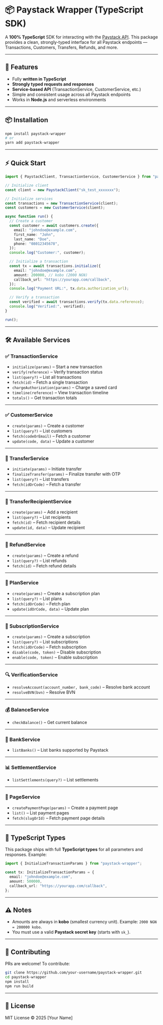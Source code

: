 # 📦 Paystack Wrapper (TypeScript SDK)

A **100% TypeScript** SDK for interacting with the [Paystack API](https://paystack.com/docs/).
This package provides a clean, strongly-typed interface for all Paystack endpoints — Transactions, Customers, Transfers, Refunds, and more.

---

## 🚀 Features

* Fully **written in TypeScript**
* **Strongly typed requests and responses**
* **Service-based API** (TransactionService, CustomerService, etc.)
* Simple and consistent usage across all Paystack endpoints
* Works in **Node.js** and serverless environments

---

## 📦 Installation

```bash
npm install paystack-wrapper
# or
yarn add paystack-wrapper
```

---

## ⚡ Quick Start

```ts
import { PaystackClient, TransactionService, CustomerService } from "paystack-wrapper";

// Initialize client
const client = new PaystackClient("sk_test_xxxxxxx");

// Initialize services
const transactions = new TransactionService(client);
const customers = new CustomerService(client);

async function run() {
  // Create a customer
  const customer = await customers.create({
    email: "johndoe@example.com",
    first_name: "John",
    last_name: "Doe",
    phone: "08012345678",
  });
  console.log("Customer:", customer);

  // Initialize a transaction
  const tx = await transactions.initialize({
    email: "johndoe@example.com",
    amount: 200000, // kobo (2000 NGN)
    callback_url: "https://yourapp.com/callback",
  });
  console.log("Payment URL:", tx.data.authorization_url);

  // Verify a transaction
  const verified = await transactions.verify(tx.data.reference);
  console.log("Verified:", verified);
}

run();
```

---

## 🛠️ Available Services

### ✅ TransactionService

* `initialize(params)` – Start a new transaction
* `verify(reference)` – Verify transaction status
* `list(query?)` – List all transactions
* `fetch(id)` – Fetch a single transaction
* `chargeAuthorization(params)` – Charge a saved card
* `timeline(reference)` – View transaction timeline
* `totals()` – Get transaction totals

---

### ✅ CustomerService

* `create(params)` – Create a customer
* `list(query?)` – List customers
* `fetch(codeOrEmail)` – Fetch a customer
* `update(code, data)` – Update a customer

---

### 🏦 TransferService

* `initiate(params)` – Initiate transfer
* `finalizeTransfer(params)` – Finalize transfer with OTP
* `list(query?)` – List transfers
* `fetch(idOrCode)` – Fetch a transfer

---

### 🧾 TransferRecipientService

* `create(params)` – Add a recipient
* `list(query?)` – List recipients
* `fetch(id)` – Fetch recipient details
* `update(id, data)` – Update recipient

---

### 💸 RefundService

* `create(params)` – Create a refund
* `list(query?)` – List refunds
* `fetch(id)` – Fetch refund details

---

### 📅 PlanService

* `create(params)` – Create a subscription plan
* `list(query?)` – List plans
* `fetch(idOrCode)` – Fetch plan
* `update(idOrCode, data)` – Update plan

---

### 🔄 SubscriptionService

* `create(params)` – Create a subscription
* `list(query?)` – List subscriptions
* `fetch(idOrCode)` – Fetch subscription
* `disable(code, token)` – Disable subscription
* `enable(code, token)` – Enable subscription

---

### 🔍 VerificationService

* `resolveAccount(account_number, bank_code)` – Resolve bank account
* `resolveBVN(bvn)` – Resolve BVN

---

### 💰 BalanceService

* `checkBalance()` – Get current balance

---

### 🏦 BankService

* `listBanks()` – List banks supported by Paystack

---

### 📊 SettlementService

* `listSettlements(query?)` – List settlements

---

### 📄 PageService

* `createPaymentPage(params)` – Create a payment page
* `list()` – List payment pages
* `fetch(slugOrId)` – Fetch payment page details

---

## 📖 TypeScript Types

This package ships with full **TypeScript types** for all parameters and responses.
Example:

```ts
import { InitializeTransactionParams } from "paystack-wrapper";

const tx: InitializeTransactionParams = {
  email: "johndoe@example.com",
  amount: 500000,
  callback_url: "https://yourapp.com/callback",
};
```

---

## ⚠️ Notes

* Amounts are always in **kobo** (smallest currency unit).
  Example: `2000 NGN = 200000 kobo`.
* You must use a valid **Paystack secret key** (starts with `sk_`).

---

## 🤝 Contributing

PRs are welcome! To contribute:

```bash
git clone https://github.com/your-username/paystack-wrapper.git
cd paystack-wrapper
npm install
npm run build
```

---

## 📜 License

MIT License © 2025 \[Your Name]
